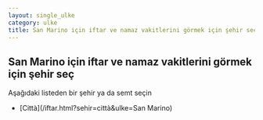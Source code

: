 ```yaml
---
layout: single_ulke
category: ulke
title: San Marino için iftar ve namaz vakitlerini görmek için şehir seç
---
```



## San Marino için iftar ve namaz vakitlerini görmek için şehir seç

Aşağıdaki listeden bir şehir ya da semt seçin


* [Città](/iftar.html?sehir=città&ulke=San Marino)
